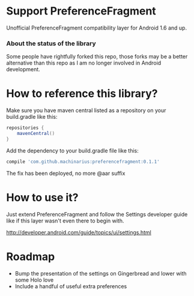 Support PreferenceFragment
=====================================

Unofficial PreferenceFragment compatibility layer for Android 1.6 and up.

### About the status of the library
Some people have rightfully forked this repo, those forks may be a better alternative than this repo as I am no longer involved in Android development. 

How to reference this library?
====================================

Make sure you have maven central listed as a repository on your build.gradle like this:

```groovy
repositories {
    mavenCentral()
}
```

Add the dependency to your build.gradle file like this:

```groovy
compile 'com.github.machinarius:preferencefragment:0.1.1'
```
The fix has been deployed, no more @aar suffix

How to use it?
===================================

Just extend PreferenceFragment and follow the Settings developer guide like if this layer wasn't even there to begin with.

http://developer.android.com/guide/topics/ui/settings.html

Roadmap
==================================
- Bump the presentation of the settings on Gingerbread and lower with some Holo love
- Include a handful of useful extra preferences
